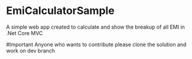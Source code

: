 # EmiCalculatorSample
A simple web app created to calculate and show the breakup of all EMI in .Net Core MVC

#Important Anyone who wants to contribute please clone the solution and work on dev branch
